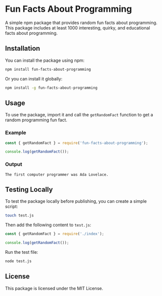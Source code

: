 # Fun Facts About Programming

A simple npm package that provides random fun facts about programming. This package includes at least 1000 interesting, quirky, and educational facts about programming.

## Installation

You can install the package using npm:

```bash
npm install fun-facts-about-programming
```

Or you can install it globally:

```bash
npm install -g fun-facts-about-programming
```

## Usage

To use the package, import it and call the `getRandomFact` function to get a random programming fun fact.

### Example

```javascript
const { getRandomFact } = require('fun-facts-about-programming');

console.log(getRandomFact());
```

### Output

```
The first computer programmer was Ada Lovelace.
```

## Testing Locally

To test the package locally before publishing, you can create a simple script:

```bash
touch test.js
```

Then add the following content to `test.js`:

```javascript
const { getRandomFact } = require('./index');

console.log(getRandomFact());
```

Run the test file:

```bash
node test.js
```

## License

This package is licensed under the MIT License.